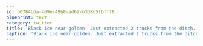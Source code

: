 ```yaml
---
id: b0784bda-469e-49b8-ad62-b3d8c5fbff78
blueprint: text
category: twitter
title: 'Black ice near golden. Just extracted 2 trucks from the ditch.'
caption: 'Black ice near golden. Just extracted 2 trucks from the ditch.'
---
```

